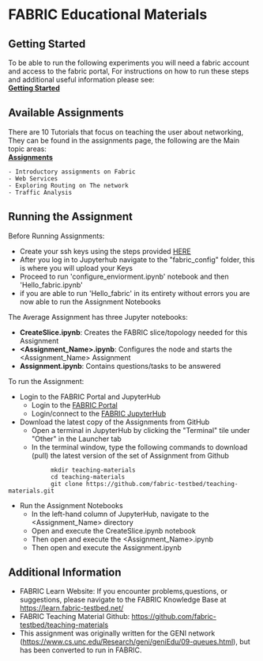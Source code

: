 # FABRIC Educational Materials

## Getting Started
To be able to run the following experiments you will need a fabric account and access to the fabric portal, For instructions on how to run these steps and additional useful information please see:
<br>**[Getting Started](https://github.com/fabric-testbed/teaching-materials/blob/main/Getting%20Started.md)**


## Available Assignments
 There are 10 Tutorials that focus on teaching the user about networking, They can be found in the assignments page, the following are the Main topic areas:
 <br>**[Assignments](https://github.com/fabric-testbed/teaching-materials/tree/main/assignments)**
 
	- Introductory assignments on Fabric
	- Web Services
	- Exploring Routing on The network
	- Traffic Analysis

## Running the Assignment
Before Running Assignments:
  - Create your ssh keys using the steps provided [HERE](https://github.com/fabric-testbed/teaching-materials/blob/main/Generating%20SSH%20Keys%20on%20Fabric%20Portal.md#approach-1--guide-to-generating-ssh-keys-on-fabric-portal)
  - After you log in to Jupyterhub navigate to the "fabric_config" folder, this is where you will upload your Keys
  - Proceed to run 'configure_enviorment.ipynb' notebook and then 'Hello_fabric.ipynb'
  - if you are able to run 'Hello_fabric' in its entirety without errors you are now able to run the Assignment Notebooks
    
The Average Assignment has three Jupyter notebooks:
  - **CreateSlice.ipynb**: Creates the FABRIC slice/topology needed for this Assignment
  - **\<Assignment_Name>.ipynb**: Configures the node and starts the \<Assignment_Name> Assignment
  - **Assignment.ipynb**: Contains questions/tasks to be answered

To run the Assignment:
   - Login to the FABRIC Portal and JupyterHub
    	- Login to the [FABRIC Portal](https://portal.fabric-testbed.net/)
    	- Login/connect to the [FABRIC JupyterHub](https://learn.fabric-testbed.net/knowledge-base/creating-your-first-experiment-in-jupyter-hub/)
   - Download the latest copy of the Assignments from GitHub
    	- Open a terminal in JupyterHub by clicking the "Terminal" tile under "Other" in the Launcher tab
    	- In the terminal window, type the following commands to download (pull) the latest version of the set of Assignment from Github
```
        	mkdir teaching-materials
        	cd teaching-materials
        	git clone https://github.com/fabric-testbed/teaching-materials.git
```

   - Run the Assignment Notebooks
    	- In the left-hand column of JupyterHub, navigate to the \<Assignment_Name> directory
    	- Open and execute the CreateSlice.ipynb notebook
        - Then open and execute the \<Assignment_Name>.ipynb
        - Then open and execute the Assignment.ipynb
        

## Additional Information
- FABRIC Learn Website: If you encounter problems,questions, or suggestions, please navigate to the FABRIC Knowledge Base at https://learn.fabric-testbed.net/
- FABRIC Teaching Material Github: <https://github.com/fabric-testbed/teaching-materials>
- This assignment was originally written for the GENI network (<https://www.cs.unc.edu/Research/geni/geniEdu/09-queues.html>), but has been converted to run in FABRIC.

